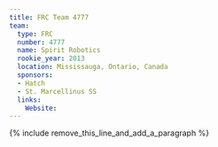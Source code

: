 ```yaml
---
title: FRC Team 4777
team:
  type: FRC
  number: 4777
  name: Spirit Robotics
  rookie_year: 2013
  location: Mississauga, Ontario, Canada
  sponsors:
  - Hatch
  - St. Marcellinus SS
  links:
    Website:
---
```


{% include remove_this_line_and_add_a_paragraph %}